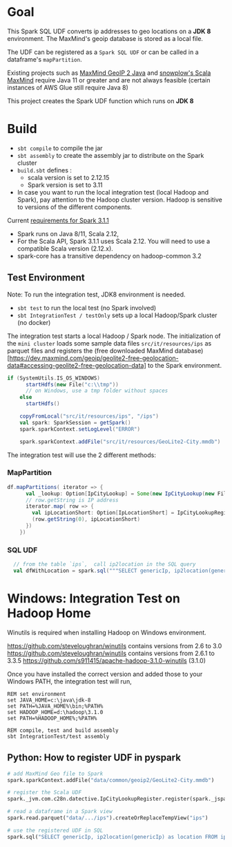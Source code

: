 
# Goal

This Spark SQL UDF converts ip addresses to geo locations on a **JDK 8** environment. The MaxMind's geoip database is stored as a local file.

The UDF can be registered as a `Spark SQL UDF` or can be called in a dataframe's `mapPartition`.


Existing projects such as [MaxMind GeoIP 2 Java](https://github.com/maxmind/GeoIP2-java/) and [snowplow's Scala MaxMind](https://github.com/snowplow/scala-maxmind-iplookups) require Java 11 or greater and are not always feasible (certain instances of AWS Glue still require Java 8)

This project creates the Spark UDF function which runs on **JDK 8**


# Build

* `sbt compile` to compile the jar 
* `sbt assembly` to create the assembly jar to distribute on the Spark cluster
*  `build.sbt` defines :
   * scala version is set to 2.12.15
   * Spark version is set to 3.11
*  In case you want to run the local integration test (local Hadoop and Spark), pay attention to the Hadoop cluster version. Hadoop is sensitive to versions of the different components.

Current [requirements for Spark 3.1.1](https://spark.apache.org/docs/3.1.1/)

* Spark runs on Java 8/11, Scala 2.12,
* For the Scala API, Spark 3.1.1 uses Scala 2.12. You will need to use a compatible Scala version (2.12.x).
* spark-core has a transitive dependency on hadoop-common 3.2


## Test Environment 

Note: To run the integration test, JDK8 environment is needed.


* `sbt test` to run the local test (no Spark involved)
* `sbt IntegrationTest / testOnly` sets up a local Hadoop/Spark cluster (no docker)

The integration test starts a local Hadoop / Spark node. The initialization of the `mini cluster` loads some sample data files `src/it/resources/ips` as parquet files and registers the (free downloaded MaxMind database)[https://dev.maxmind.com/geoip/geolite2-free-geolocation-data#accessing-geolite2-free-geolocation-data] to the Spark environment.

```scala
if (SystemUtils.IS_OS_WINDOWS)
      startHdfs(new File("c:\\tmp")) 
      // on Windows, use a tmp folder without spaces
    else
      startHdfs()

    copyFromLocal("src/it/resources/ips", "/ips")
    val spark: SparkSession = getSpark()
    spark.sparkContext.setLogLevel("ERROR")

    spark.sparkContext.addFile("src/it/resources/GeoLite2-City.mmdb")
```


The integration test will use the 2 different methods:

### MapPartition

```scala
df.mapPartitions( iterator => {
      val _lookup: Option[IpCityLookup] = Some(new IpCityLookup(new File(sparkFilename), 1000))
      // row.getString is IP address
      iterator.map( row => {
        val ipLocationShort: Option[IpLocationShort] = IpCityLookupRegister.ip2location(_lookup, row.getString(0))
        (row.getString(0), ipLocationShort)
      })
    })
```

### SQL UDF 

```scala
  // from the table `ips`,  call ip2location in the SQL query 
  val dfWithLocation = spark.sql("""SELECT genericIp, ip2location(genericIp) as location FROM ips""")
```


# Windows: Integration Test on Hadoop Home

Winutils is required when installing Hadoop on Windows environment.

https://github.com/steveloughran/winutils contains versions from 2.6 to 3.0 
https://github.com/steveloughran/winutils contains versions from 2.6.1 to 3.3.5
https://github.com/s911415/apache-hadoop-3.1.0-winutils (3.1.0)

Once you have installed the correct version and added those to your Windows PATH, the integration test will run,

```shell
REM set environment
set JAVA_HOME=c:\java\jdk-8
set PATH=%JAVA_HOME%\bin;%PATH%
set HADOOP_HOME=d:\hadoop\3.1.0
set PATH=%HADOOP_HOME%;%PATH%

REM compile, test and build assembly
sbt IntegrationTest/test assembly
```

## Python: How to register UDF in pyspark 

```python
# add MaxMind Geo file to Spark
spark.sparkContext.addFile("data/common/geoip2/GeoLite2-City.mmdb")

# register the Scala UDF 
spark._jvm.com.c28n.datective.IpCityLookupRegister.register(spark._jsparkSession, "ip2location", "GeoLite2-City.mmdb")

# read a dataframe in a Spark view
spark.read.parquet("data/.../ips").createOrReplaceTempView("ips")

# use the registered UDF in SQL 
spark.sql("SELECT genericIp, ip2location(genericIp) as location FROM ips").show(10, False)
```

